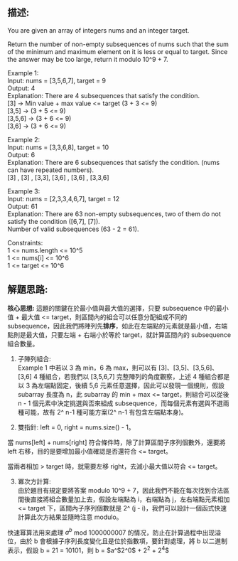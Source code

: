 ## 描述:
You are given an array of integers nums and an integer target.

Return the number of non-empty subsequences of nums such that the sum of the minimum and maximum element on it is less or equal to target. Since the answer may be too large, return it modulo 10^9 + 7.  

Example 1:  
Input: nums = [3,5,6,7], target = 9  
Output: 4  
Explanation: There are 4 subsequences that satisfy the condition.  
[3] -> Min value + max value <= target (3 + 3 <= 9)   
[3,5] -> (3 + 5 <= 9)  
[3,5,6] -> (3 + 6 <= 9)  
[3,6] -> (3 + 6 <= 9)  

Example 2:  
Input: nums = [3,3,6,8], target = 10  
Output: 6  
Explanation: There are 6 subsequences that satisfy the condition. (nums can have repeated numbers).  
[3] , [3] , [3,3], [3,6] , [3,6] , [3,3,6]   

Example 3:  
Input: nums = [2,3,3,4,6,7], target = 12  
Output: 61  
Explanation: There are 63 non-empty subsequences, two of them do not satisfy the condition ([6,7], [7]).  
Number of valid subsequences (63 - 2 = 61).  

Constraints:  
1 <= nums.length <= 10^5  
1 <= nums[i] <= 10^6  
1 <= target <= 10^6

## 解題思路:
**核心思想:**
這題的關鍵在於最小值與最大值的選擇，只要 subsequence 中的最小值 + 最大值 <= target，則區間內的組合可以任意分配組成不同的 subsequence，因此我們將陣列先**排序**，如此在左端點的元素就是最小值，右端點則是最大值，只要左端 + 右端小於等於 target，就計算區間內的 subsequence 組合數量。

1. 子陣列組合:  
Example 1 中若以 3 為 min，6 為 max，則可以有 [3]、[3,5]、[3,5,6]、[3,6] 4 種組合，若我們以 [3,5,6,7] 完整陣列的角度觀察，上述 4 種組合都是以 3 為左端點固定，後續 5,6 元素任意選擇，因此可以發現一個規則，假設 subarray 長度為 n，此 subarray 的 min + max <= target，則組合可以從後 n - 1 個元素中決定挑選與否來組成 subsequence，而每個元素有選與不選兩種可能，故有 2^ n-1 種可能方案(2^ n-1 有包含左端點本身)。  

2. 雙指針:
left = 0, right = nums.size() - 1。  

當 nums[left] + nums[right] 符合條件時，除了計算區間子序列個數外，還要將 left 右移，目的是要增加最小值確認是否還符合 <= target。  

當兩者相加 > target 時，就需要左移 right，去減小最大值以符合 <= target。  

3. 冪次方計算:  
由於題目有規定要將答案 modulo 10^9 + 7，因此我們不能在每次找到合法區間後直接將組合數量加上去，假設左端點為 i，右端點為 j，左右端點元素相加 <= target 下，區間內子序列個數就是 2^ (j - i)，我們可以設計一個函式快速計算此次方結果並隨時注意 modulo。  

快速幂算法用来處理 $a^b$ mod 1000000007 的情况，防止在計算過程中出现溢位，由於 b 會根據子序列長度變化且是位於指數項，要針對處理，將 b 以二進制表示，假設 b = 21 = 10101，則 b = $a^$2^0$ + $2^2$ + $2^4$$
